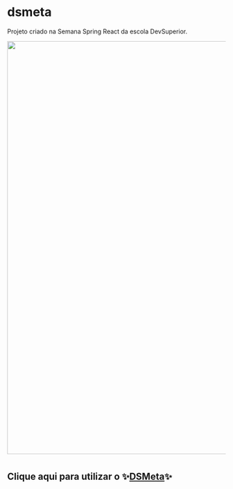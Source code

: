 # dsmeta

Projeto criado na Semana Spring React da escola DevSuperior.

<img width="950px" src="./readme/readme-dsmeta.gif"/>

#

## Clique aqui para utilizar o :sparkles:[DSMeta](https://dsmeta-andressa.netlify.app/):sparkles:
